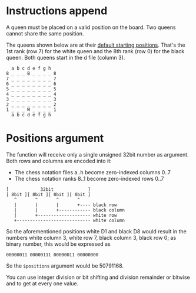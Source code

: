 # Instructions append

A queen must be placed on a valid position on the board.
Two queens cannot share the same position.

The queens shown below are at their [default starting positions](https://en.wikipedia.org/wiki/Rules_of_chess#Initial_setup). That's the 1st rank (row 7) for the white queen and the 8th rank (row 0) for the black queen. Both queens start in the d file (column 3).

```text
  a b c d e f g h
8 _ _ _ B _ _ _ _ 8
7 _ _ _ _ _ _ _ _ 7
6 _ _ _ _ _ _ _ _ 6
5 _ _ _ _ _ _ _ _ 5
4 _ _ _ _ _ _ _ _ 4
3 _ _ _ _ _ _ _ _ 3
2 _ _ _ _ _ _ _ _ 2
1 _ _ _ W _ _ _ _ 1
  a b c d e f g h
```

# Positions argument

The function will receive only a single unsigned 32bit number as argument. Both rows and columns are encoded into it:

- The chess notation files a..h become zero-indexed columns 0..7
- The chess notation ranks 8..1 become zero-indexed rows 0..7

```
[            32bit             ]
[ 8bit ][ 8bit ][ 8bit ][ 8bit ]
   ^       ^       ^       ^
   |       |       |       +---- black row
   |       |       +------------ black column
   |       +-------------------- white row
   +---------------------------- white column
```

So the aforementioned positions white D1 and black D8 would result in the numbers white column 3, white row 7, black column 3, black row 0; as binary number, this would be expressed as

`00000011 00000111 00000011 00000000`

So the `$positions` argument would be 50791168.

You can use integer division or bit shifting and division remainder or bitwise and to get at every one value.
